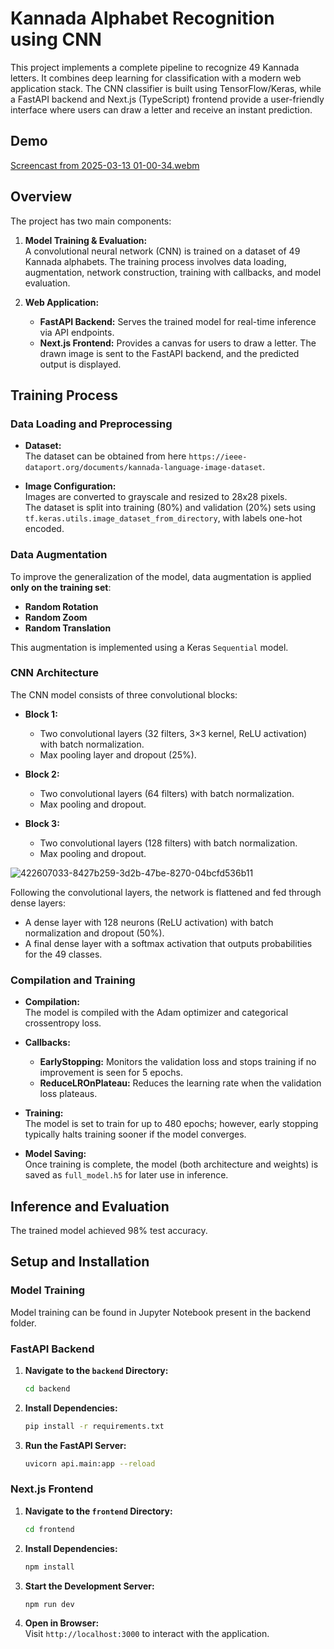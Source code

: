 # Kannada Alphabet Recognition using CNN

This project implements a complete pipeline to recognize 49 Kannada letters. It combines deep learning for classification with a modern web application stack. The CNN classifier is built using TensorFlow/Keras, while a FastAPI backend and Next.js (TypeScript) frontend provide a user-friendly interface where users can draw a letter and receive an instant prediction.

## Demo


[Screencast from 2025-03-13 01-00-34.webm](https://github.com/user-attachments/assets/2ac763ac-1f91-41d5-849c-864a2a288d87)

## Overview

The project has two main components:

1. **Model Training & Evaluation:**  
   A convolutional neural network (CNN) is trained on a dataset of 49 Kannada alphabets. The training process involves data loading, augmentation, network construction, training with callbacks, and model evaluation.

2. **Web Application:**  
   - **FastAPI Backend:** Serves the trained model for real-time inference via API endpoints.
   - **Next.js Frontend:** Provides a canvas for users to draw a letter. The drawn image is sent to the FastAPI backend, and the predicted output is displayed.

## Training Process

### Data Loading and Preprocessing

- **Dataset:**  
  The dataset can be obtained from here `https://ieee-dataport.org/documents/kannada-language-image-dataset`.

- **Image Configuration:**  
  Images are converted to grayscale and resized to 28x28 pixels.  
  The dataset is split into training (80%) and validation (20%) sets using `tf.keras.utils.image_dataset_from_directory`, with labels one-hot encoded.

### Data Augmentation

To improve the generalization of the model, data augmentation is applied **only on the training set**:
- **Random Rotation**
- **Random Zoom**
- **Random Translation**

This augmentation is implemented using a Keras `Sequential` model.

### CNN Architecture

The CNN model consists of three convolutional blocks:

- **Block 1:**
  - Two convolutional layers (32 filters, 3×3 kernel, ReLU activation) with batch normalization.
  - Max pooling layer and dropout (25%).

- **Block 2:**
  - Two convolutional layers (64 filters) with batch normalization.
  - Max pooling and dropout.

- **Block 3:**
  - Two convolutional layers (128 filters) with batch normalization.
  - Max pooling and dropout.

![422607033-8427b259-3d2b-47be-8270-04bcfd536b11](https://github.com/user-attachments/assets/90dbe440-ed3c-45f4-9b24-a2387f6cd678)

 

Following the convolutional layers, the network is flattened and fed through dense layers:
- A dense layer with 128 neurons (ReLU activation) with batch normalization and dropout (50%).
- A final dense layer with a softmax activation that outputs probabilities for the 49 classes.

### Compilation and Training

- **Compilation:**  
  The model is compiled with the Adam optimizer and categorical crossentropy loss.

- **Callbacks:**  
  - **EarlyStopping:** Monitors the validation loss and stops training if no improvement is seen for 5 epochs.
  - **ReduceLROnPlateau:** Reduces the learning rate when the validation loss plateaus.
  
- **Training:**  
  The model is set to train for up to 480 epochs; however, early stopping typically halts training sooner if the model converges.

- **Model Saving:**  
  Once training is complete, the model (both architecture and weights) is saved as `full_model.h5` for later use in inference.

## Inference and Evaluation

The trained model achieved 98% test accuracy.

## Setup and Installation

### Model Training

Model training can be found in Jupyter Notebook present in the backend folder.

### FastAPI Backend

1. **Navigate to the `backend` Directory:**

   ```bash
   cd backend
   ```

2. **Install Dependencies:**

   ```bash
   pip install -r requirements.txt
   ```

3. **Run the FastAPI Server:**

   ```bash
   uvicorn api.main:app --reload
   ```

### Next.js Frontend

1. **Navigate to the `frontend` Directory:**

   ```bash
   cd frontend
   ```

2. **Install Dependencies:**

   ```bash
   npm install
   ```

3. **Start the Development Server:**

   ```bash
   npm run dev
   ```

4. **Open in Browser:**  
   Visit `http://localhost:3000` to interact with the application.


